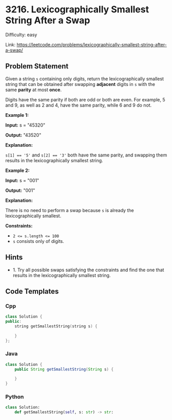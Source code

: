 # 3216. Lexicographically Smallest String After a Swap

Difficulty: easy

Link: https://leetcode.com/problems/lexicographically-smallest-string-after-a-swap/

## Problem Statement

Given a string `s` containing only digits, return the lexicographically smallest string that can be obtained after swapping **adjacent** digits in `s` with the same **parity** at most **once**.

Digits have the same parity if both are odd or both are even. For example, 5 and 9, as well as 2 and 4, have the same parity, while 6 and 9 do not.

**Example 1:**

**Input:** s \= "45320"

**Output:** "43520"

**Explanation:** 

`s[1] == '5'` and `s[2] == '3'` both have the same parity, and swapping them results in the lexicographically smallest string.

**Example 2:**

**Input:** s \= "001"

**Output:** "001"

**Explanation:**

There is no need to perform a swap because `s` is already the lexicographically smallest.

**Constraints:**

* `2 <= s.length <= 100`
* `s` consists only of digits.

## Hints

- 1\. Try all possible swaps satisfying the constraints and find the one that results in the lexicographically smallest string.

## Code Templates

### Cpp
```cpp
class Solution {
public:
    string getSmallestString(string s) {
        
    }
};
```

### Java
```java
class Solution {
    public String getSmallestString(String s) {
        
    }
}
```

### Python
```python
class Solution:
    def getSmallestString(self, s: str) -> str:
        
```

